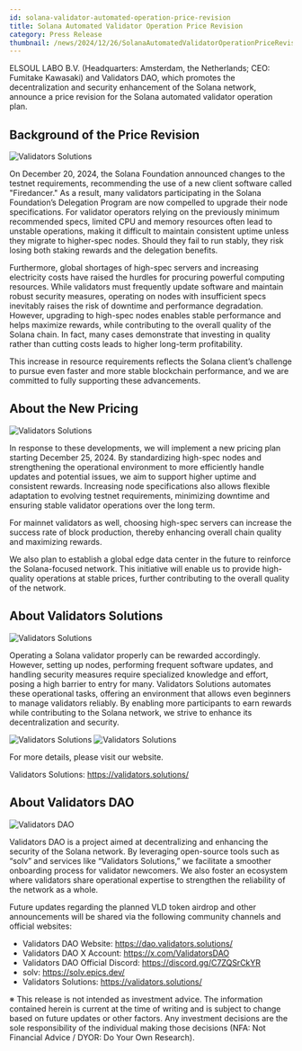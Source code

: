 ```yaml
---
id: solana-validator-automated-operation-price-revision
title: Solana Automated Validator Operation Price Revision
category: Press Release
thumbnail: /news/2024/12/26/SolanaAutomatedValidatorOperationPriceRevisionEN.jpg
---
```


ELSOUL LABO B.V. (Headquarters: Amsterdam, the Netherlands; CEO: Fumitake Kawasaki) and Validators DAO, which promotes the decentralization and security enhancement of the Solana network, announce a price revision for the Solana automated validator operation plan.

## Background of the Price Revision

![Validators Solutions](/news/2024/12/26/UpdateFromSolana.jpg)

On December 20, 2024, the Solana Foundation announced changes to the testnet requirements, recommending the use of a new client software called "Firedancer." As a result, many validators participating in the Solana Foundation’s Delegation Program are now compelled to upgrade their node specifications. For validator operators relying on the previously minimum recommended specs, limited CPU and memory resources often lead to unstable operations, making it difficult to maintain consistent uptime unless they migrate to higher-spec nodes. Should they fail to run stably, they risk losing both staking rewards and the delegation benefits.

Furthermore, global shortages of high-spec servers and increasing electricity costs have raised the hurdles for procuring powerful computing resources. While validators must frequently update software and maintain robust security measures, operating on nodes with insufficient specs inevitably raises the risk of downtime and performance degradation. However, upgrading to high-spec nodes enables stable performance and helps maximize rewards, while contributing to the overall quality of the Solana chain. In fact, many cases demonstrate that investing in quality rather than cutting costs leads to higher long-term profitability.

This increase in resource requirements reflects the Solana client’s challenge to pursue even faster and more stable blockchain performance, and we are committed to fully supporting these advancements.

## About the New Pricing

![Validators Solutions](/news/2024/12/26/ValidatorsSolutionsPriceListEN.jpg)

In response to these developments, we will implement a new pricing plan starting December 25, 2024. By standardizing high-spec nodes and strengthening the operational environment to more efficiently handle updates and potential issues, we aim to support higher uptime and consistent rewards. Increasing node specifications also allows flexible adaptation to evolving testnet requirements, minimizing downtime and ensuring stable validator operations over the long term.

For mainnet validators as well, choosing high-spec servers can increase the success rate of block production, thereby enhancing overall chain quality and maximizing rewards.

We also plan to establish a global edge data center in the future to reinforce the Solana-focused network. This initiative will enable us to provide high-quality operations at stable prices, further contributing to the overall quality of the network.

## About Validators Solutions

![Validators Solutions](/news/2024/12/26/ValidatorsSolutions.jpg)

Operating a Solana validator properly can be rewarded accordingly. However, setting up nodes, performing frequent software updates, and handling security measures require specialized knowledge and effort, posing a high barrier to entry for many. Validators Solutions automates these operational tasks, offering an environment that allows even beginners to manage validators reliably. By enabling more participants to earn rewards while contributing to the Solana network, we strive to enhance its decentralization and security.

![Validators Solutions](/news/2024/12/26/WhatIsValidatorEN.jpg)
![Validators Solutions](/news/2024/12/26/HowToStartEarningEN.jpg)

For more details, please visit our website.

Validators Solutions: https://validators.solutions/

## About Validators DAO

![Validators DAO](/news/2024/12/25/ValidatorsDAO.jpg)

Validators DAO is a project aimed at decentralizing and enhancing the security of the Solana network. By leveraging open-source tools such as “solv” and services like “Validators Solutions,” we facilitate a smoother onboarding process for validator newcomers. We also foster an ecosystem where validators share operational expertise to strengthen the reliability of the network as a whole.

Future updates regarding the planned VLD token airdrop and other announcements will be shared via the following community channels and official websites:

- Validators DAO Website: https://dao.validators.solutions/
- Validators DAO X Account: https://x.com/ValidatorsDAO
- Validators DAO Official Discord: https://discord.gg/C7ZQSrCkYR
- solv: https://solv.epics.dev/
- Validators Solutions: https://validators.solutions/

※ This release is not intended as investment advice. The information contained herein is current at the time of writing and is subject to change based on future updates or other factors. Any investment decisions are the sole responsibility of the individual making those decisions (NFA: Not Financial Advice / DYOR: Do Your Own Research).
